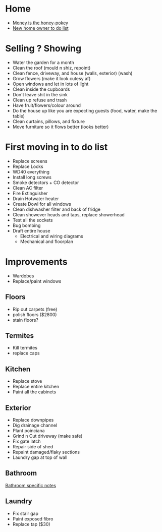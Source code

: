 # Home

- [Money is the honey-pokey](https://youtu.be/KnsiZOJjfUg)
- [New home owner to do list](https://www.reddit.com/r/HomeImprovement/comments/azllui/new_home_owner_todo_list_part_deux/)

# Selling ? Showing

- Water the garden for a month
- Clean the roof (mould n shiz, repoint)
- Clean fence, driveway, and house (walls, exterior) (wash)
- Grow flowers (make it look cutesy af)
- Open windows and let in lots of light
- Clean inside the cupboards
- Don't leave shit in the sink
- Clean up refuse and trash
- Have fruit/flowers/colour around
- Do the house up like you are expecting guests (food, water, make the table)
- Clean curtains, pillows, and fixture
- Move furniture so it flows better (looks better)

# First moving in to do list
- Replace screens
- Replace Locks
- WD40 everything
- Install long screws
- Smoke detectors + CO detector
- Clean AC filter
- Fire Extinguisher
- Drain Hotwater heater
- Create Dowl for all windows
- Clean dishwasher filter and back of fridge
- Clean showever heads and taps, replace showerhead
- Test all the sockets
- Bug bombing
- Draft entire house
  - Electrical and wiring diagrams
  - Mechanical and floorplan

# Improvements

- Wardobes
- Replace/paint windows

## Floors

- Rip out carpets (free)
- polish floors ($2800)
- stain floors?

## Termites
- Kill termites
- replace caps

## Kitchen

- Replace stove
- Replace entire kitchen
- Paint all the cabinets
  
## Exterior

- Replace downpipes
- Dig drainage channel
- Plant poinciana
- Grind n Cut driveway (make safe)
- Fix gate latch
- Repair side of shed
- Repaint damaged/flaky sections
- Laundry gap at top of wall

## Bathroom

[Bathroom specific notes](bathroom.md)

## Laundry
- Fix stair gap
- Paint exposed fibro
- Replace tap ($30)


